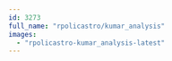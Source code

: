 ```yaml
---
id: 3273
full_name: "rpolicastro/kumar_analysis"
images: 
  - "rpolicastro-kumar_analysis-latest"
---
```

